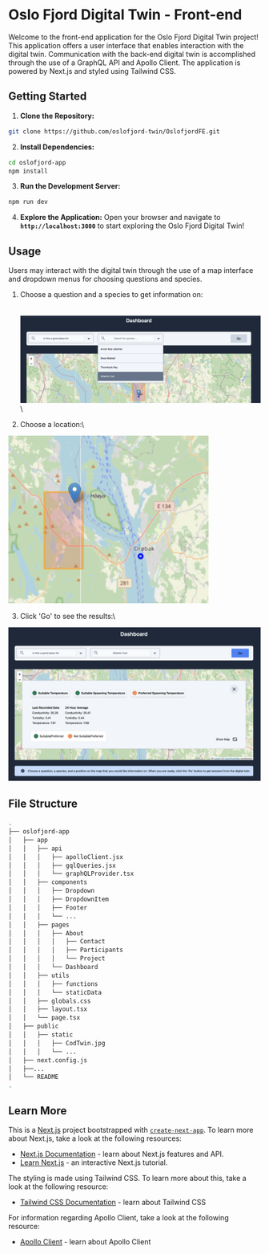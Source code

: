 # Oslo Fjord Digital Twin - Front-end

Welcome to the front-end application for the Oslo Fjord Digital Twin project! This application offers a user interface that enables interaction with the digital twin. Communication with the back-end digital twin is accomplished through the use of a GraphQL API and Apollo Client. The application is powered by Next.js and styled using Tailwind CSS. 


## Getting Started

1. **Clone the Repository:**
```bash
git clone https://github.com/oslofjord-twin/OslofjordFE.git
```

2. **Install Dependencies:**
```bash
cd oslofjord-app
npm install
```

3. **Run the Development Server:**
```bash
npm run dev
```

4. **Explore the Application:**
Open your browser and navigate to **`http://localhost:3000`** to start exploring the Oslo Fjord Digital Twin!


## Usage
Users may interact with the digital twin through the use of a map interface and dropdown menus for choosing questions and species. 

1. Choose a question and a species to get information on:
  \
   &nbsp;
   \
   &nbsp;
  <img src="/oslofjord-app/public/static/Screenshot1.png" alt="Choose a question and a species" width="800"/>\
  
2. Choose a location:\
<img src="/oslofjord-app/public/static/Screenshot2.png" alt="Choose a location from the map" width="400"/>

3. Click 'Go' to see the results:\
<img src="/oslofjord-app/public/static/Screenshot3.png" alt="Click go and see results" width="800"/>


## File Structure
```bash
.
├── oslofjord-app
│   ├── app
│   │   ├── api
│   │   │   ├── apolloClient.jsx
│   │   │   ├── gqlQueries.jsx
│   │   │   └── graphQLProvider.tsx
│   │   ├── components
│   │   │   ├── Dropdown
│   │   │   ├── DropdownItem
│   │   │   ├── Footer
│   │   │   └── ...
│   │   ├── pages
│   │   │   ├── About
│   │   │   │   ├── Contact
│   │   │   │   ├── Participants
│   │   │   │   └── Project
│   │   │   └── Dashboard
│   │   ├── utils
│   │   │   ├── functions
│   │   │   └── staticData
│   │   ├── globals.css
│   │   ├── layout.tsx
│   │   └── page.tsx
│   ├── public
│   │   ├── static
│   │   │   ├── CodTwin.jpg
│   │   │   └── ...
│   ├── next.config.js
│   ├──...
│   └── README
.
```

## Learn More

This is a [Next.js](https://nextjs.org/) project bootstrapped with [`create-next-app`](https://github.com/vercel/next.js/tree/canary/packages/create-next-app). To learn more about Next.js, take a look at the following resources:

- [Next.js Documentation](https://nextjs.org/docs) - learn about Next.js features and API.
- [Learn Next.js](https://nextjs.org/learn) - an interactive Next.js tutorial.

The styling is made using Tailwind CSS. To learn more about this, take a look at the following resource: 
- [Tailwind CSS Documentation](https://tailwindcss.com/docs/installation) - learn about Tailwind CSS

For information regarding Apollo Client, take a look at the following resource: 
- [Apollo Client](https://www.apollographql.com/docs/react/why-apollo) - learn about Apollo Client
